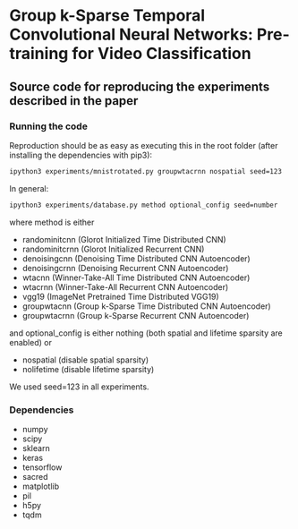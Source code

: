 # Group k-Sparse Temporal Convolutional Neural Networks: Pre-training for Video Classification
## Source code for reproducing the experiments described in the paper

### Running the code
Reproduction should be as easy as executing this in the root folder (after installing the dependencies with pip3):
```bash
ipython3 experiments/mnistrotated.py groupwtacrnn nospatial seed=123
```
In general:
```bash
ipython3 experiments/database.py method optional_config seed=number
```
where method is either
* randominitcnn (Glorot Initialized Time Distributed CNN)
* randominitcrnn (Glorot Initialized Recurrent CNN)
* denoisingcnn (Denoising Time Distributed CNN Autoencoder)
* denoisingcrnn (Denoising Recurrent CNN Autoencoder)
* wtacnn (Winner-Take-All Time Distributed CNN Autoencoder)
* wtacrnn (Winner-Take-All Recurrent CNN Autoencoder)
* vgg19 (ImageNet Pretrained Time Distributed VGG19)
* groupwtacnn (Group k-Sparse Time Distributed CNN Autoencoder)
* groupwtacrnn (Group k-Sparse Recurrent CNN Autoencoder)

and optional_config is either nothing (both spatial and lifetime sparsity are enabled) or
* nospatial (disable spatial sparsity)
* nolifetime (disable lifetime sparsity)

We used seed=123 in all experiments.

### Dependencies
* numpy
* scipy
* sklearn
* keras
* tensorflow
* sacred
* matplotlib
* pil
* h5py
* tqdm
